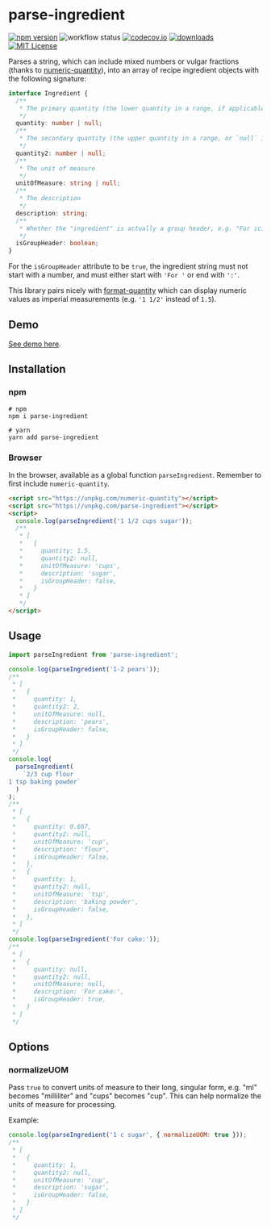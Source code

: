 # parse-ingredient

[![npm version](https://badge.fury.io/js/parse-ingredient.svg)](//npmjs.com/package/parse-ingredient)
![workflow status](https://github.com/jakeboone02/parse-ingredient/workflows/Continuous%20Integration/badge.svg)
[![codecov.io](https://codecov.io/github/jakeboone02/parse-ingredient/coverage.svg?branch=master)](https://codecov.io/github/jakeboone02/parse-ingredient?branch=master)
[![downloads](https://img.shields.io/npm/dm/parse-ingredient.svg)](http://npm-stat.com/charts.html?package=parse-ingredient&from=2015-08-01)
[![MIT License](https://img.shields.io/npm/l/parse-ingredient.svg)](http://opensource.org/licenses/MIT)

Parses a string, which can include mixed numbers or vulgar fractions (thanks to [numeric-quantity](https://www.npmjs.com/package/numeric-quantity)), into an array of recipe ingredient objects with the following signature:

```ts
interface Ingredient {
  /**
   * The primary quantity (the lower quantity in a range, if applicable)
   */
  quantity: number | null;
  /**
   * The secondary quantity (the upper quantity in a range, or `null` if not applicable)
   */
  quantity2: number | null;
  /**
   * The unit of measure
   */
  unitOfMeasure: string | null;
  /**
   * The description
   */
  description: string;
  /**
   * Whether the "ingredient" is actually a group header, e.g. "For icing:"
   */
  isGroupHeader: boolean;
}
```

For the `isGroupHeader` attribute to be `true`, the ingredient string must not start with a number, and must either start with `'For '` or end with `':'`.

This library pairs nicely with [format-quantity](https://www.npmjs.com/package/format-quantity) which can display numeric values as imperial measurements (e.g. `'1 1/2'` instead of `1.5`).

## Demo

[See demo here](https://jakeboone02.github.io/parse-ingredient/).

## Installation

### npm

```shell
# npm
npm i parse-ingredient

# yarn
yarn add parse-ingredient
```

### Browser

In the browser, available as a global function `parseIngredient`. Remember to first include `numeric-quantity`.

```html
<script src="https://unpkg.com/numeric-quantity"></script>
<script src="https://unpkg.com/parse-ingredient"></script>
<script>
  console.log(parseIngredient('1 1/2 cups sugar'));
  /**
   * [
   *   {
   *     quantity: 1.5,
   *     quantity2: null,
   *     unitOfMeasure: 'cups',
   *     description: 'sugar',
   *     isGroupHeader: false,
   *   }
   * ]
   */
</script>
```

## Usage

```js
import parseIngredient from 'parse-ingredient';

console.log(parseIngredient('1-2 pears'));
/**
 * [
 *   {
 *     quantity: 1,
 *     quantity2: 2,
 *     unitOfMeasure: null,
 *     description: 'pears',
 *     isGroupHeader: false,
 *   }
 * ]
 */
console.log(
  parseIngredient(
    `2/3 cup flour
1 tsp baking powder`
  )
);
/**
 * [
 *   {
 *     quantity: 0.667,
 *     quantity2: null,
 *     unitOfMeasure: 'cup',
 *     description: 'flour',
 *     isGroupHeader: false,
 *   },
 *   {
 *     quantity: 1,
 *     quantity2: null,
 *     unitOfMeasure: 'tsp',
 *     description: 'baking powder',
 *     isGroupHeader: false,
 *   },
 * ]
 */
console.log(parseIngredient('For cake:'));
/**
 * [
 *   {
 *     quantity: null,
 *     quantity2: null,
 *     unitOfMeasure: null,
 *     description: 'For cake:',
 *     isGroupHeader: true,
 *   }
 * ]
 */
```

## Options

### normalizeUOM

Pass `true` to convert units of measure to their long, singular form, e.g. "ml" becomes "milliliter" and "cups" becomes "cup". This can help normalize the units of measure for processing.

Example:

```js
console.log(parseIngredient('1 c sugar', { normalizeUOM: true }));
/**
 * [
 *   {
 *     quantity: 1,
 *     quantity2: null,
 *     unitOfMeasure: 'cup',
 *     description: 'sugar',
 *     isGroupHeader: false,
 *   }
 * ]
 */
```

